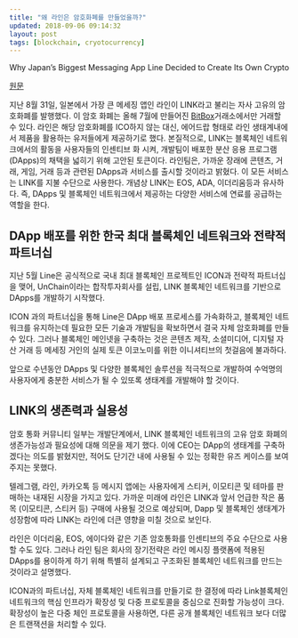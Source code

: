 ```yaml
---
title: "왜 라인은 암호화폐를 만들었을까?"
updated: 2018-09-06 09:14:32
layout: post
tags: [blockchain, cryotocurrency]
---
```


Why Japan’s Biggest Messaging App Line Decided to Create Its Own Crypto

[원문](https://cointelegraph.com/news/why-japans-biggest-messaging-app-line-decided-to-create-its-own-crypto)

지난 8월 31일, 일본에서 가장 큰 메세징 앱인 라인이 LINK라고 불리는 자사 고유의 암호화폐를 발행했다. 이 암호 화폐는 올해 7월에 만들어진 [BitBox](https://www.bitbox.me/)거래소에서만 거래할 수 있다. 라인은 해당 암호화폐를 ICO하지 않는 대신, 에어드랍 형태로 라인 생태계내에서 제품을 활용하는 유저들에게 제공하기로 했다. 본질적으로, LINK는 블록체인 네트워크에서의 활동을 사용자들의 인센티브 화 시켜, 개발팀이 배포한 분산 응용 프로그램(DApps)의 채택을 넓히기 위해 고안된 토큰이다. 라인팀은, 가까운 장래에 콘텐츠, 거래, 게임, 거래 등과 관련된 DApps과 서비스를 출시할 것이라고 밝혔다. 이 모든 서비스는 LINK를 지불 수단으로 사용한다. 개념상 LINK는 EOS, ADA, 이더리움등과 유사하다. 즉, DApps 및 블록체인 네트워크에서 제공하는 다양한 서비스에 연료를 공급하는 역할을 한다.

## DApp 배포를 위한 한국 최대 블록체인 네트워크와 전략적 파트너십

지난 5월 Line은 공식적으로 국내 최대 블록체인 프로젝트인 ICON과 전략적 파트너십을 맺어, UnChain이라는 합작투자회사를 설립, LINK 블록체인 네트워크를 기반으로 DApps를 개발하기 시작했다.

ICON 과의 파트너십을 통해 Line은 DApp 배포 프로세스를 가속화하고, 블록체인 네트워크를 유지하는데 필요한 모든 기술과 개발팀을 확보하면서 결국 자체 암호화폐를 만들 수 있다. 그러나 블록체인 메인넷을 구축하는 것은 콘텐츠 제작, 소셜미디어, 디지털 자산 거래 등 메세징 거인의 실제 토큰 이코노미를 위한 이니셔티브의 첫걸음에 불과하다. 

앞으로 수년동안 DApps 및 다양한 블록체인 솔루션을 적극적으로 개발하여 수억명의 사용자에게 충분한 서비스가 될 수 있또록 생태계를 개발해야 할 것이다. 

## LINK의 생존력과 실용성

암호 통화 커뮤니티 일부는 개발단계에서, LINK 블록체인 네트워크의 고유 암호 화폐의 생존가능성과 필요성에 대해 의문을 제기 했다. 이에 CEO는 DApp의 생태계를 구축하겠다는 의도를 밝혔지만, 적어도 단기간 내에 사용될 수 있는 정확한 유즈 케이스를 보여주지는 못했다.

텔레그램, 라인, 카카오톡 등 메시지 앱에는 사용자에게 스티커, 이모티콘 및 테마를 판매하는 내재된 시장을 가지고 있다. 가까운 미래에 라인은 LINK과 앞서 언급한 작은 품목 (이모티콘, 스티커 등) 구매에 사용될 것으로 예상되며, Dapp 및 블록체인 생태계가 성장함에 따라 LINK는 라인에 더큰 영향을 미칠 것으로 보인다.

라인은 이더리움, EOS, 에이다와 같은 기존 암호통화를 인센티브의 주요 수단으로 사용할 수도 있다. 그러나 라인 팀은 회사의 장기전략은 라인 메시징 플랫폼에 적용된 DApps를 용이하게 하기 위해 특별히 설계되고 구조화된 블록체인 네트워크를 만드는 것이라고 설명했다.

ICON과의 파트너십, 자체 블록체인 네트워크를 만들기로 한 결정에 따라 Link블록체인 네트워크의 핵심 인프라가 확장성 및 다중 프로토콜을 중심으로 진화할 가능성이 크다. 확장성이 높은 다중 체인 프로토콜을 사용하면, 다른 공개 블록체인 네트워크 보다 더많은 트랜잭션을 처리할 수 있다. 